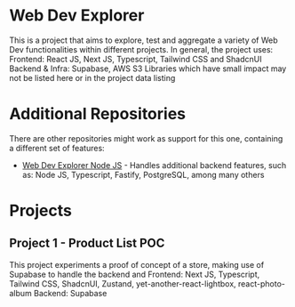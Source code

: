 # Web Dev Explorer

This is a project that aims to explore, test and aggregate a variety of Web Dev functionalities within different projects.
In general, the project uses:
Frontend: React JS, Next JS, Typescript, Tailwind CSS and ShadcnUI
Backend & Infra: Supabase, AWS S3
Libraries which have small impact may not be listed here or in the project data listing

# Additional Repositories

There are other repositories might work as support for this one, containing a different set of features:

- [Web Dev Explorer Node JS](https://github.com/Sergie-AGA/web-dev-explorer-nodejs) - Handles additional backend features, such as:
  Node JS, Typescript, Fastify, PostgreSQL, among many others

# Projects

## Project 1 - Product List POC

This project experiments a proof of concept of a store, making use of Supabase to handle the backend and
Frontend: Next JS, Typescript, Tailwind CSS, ShadcnUI, Zustand, yet-another-react-lightbox, react-photo-album
Backend: Supabase
